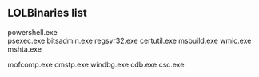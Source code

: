 ## LOLBinaries list


powershell.exe <br>
psexec.exe 
bitsadmin.exe 
regsvr32.exe 
certutil.exe
msbuild.exe 
wmic.exe 
mshta.exe 

mofcomp.exe 
cmstp.exe 
windbg.exe 
cdb.exe 
csc.exe 

